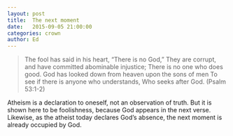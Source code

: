```yaml
---
layout: post
title:  The next moment
date:   2015-09-05 21:00:00
categories: crown
author: Ed
---
```


> The fool has said in his heart, “There is no God,” They are corrupt, and have committed abominable injustice; There is no one who does good. God has looked down from heaven upon the sons of men To see if there is anyone who understands, Who seeks after God. (Psalm 53:1-2)

Atheism is a declaration to oneself, not an observation of truth. But it is shown here to be foolishness, because God appears in the next verse.  Likewise, as the atheist today declares God’s absence, the next moment is already occupied by God.
